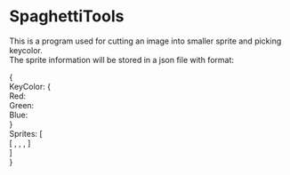 # SpaghettiTools

This is a program used for cutting an image into smaller sprite and picking keycolor.<br>
The sprite information will be stored in a json file with format:

{<br>
  KeyColor: {<br>
    Red: <br>
    Green: <br>
    Blue: <br>
  }<br>
  Sprites: [<br>
    [ <x>, <y>, <width>, <height> ]<br>
  ]<br>
}<br>
